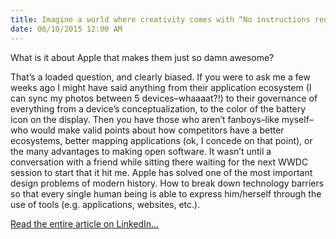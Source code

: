 ```yaml
---
title: Imagine a world where creativity comes with “No instructions required”
date: 06/10/2015 12:00 AM
---
```

What is it about Apple that makes them just so damn awesome?

That’s a loaded question, and clearly biased. If you were to ask me a few weeks ago I might have said anything from their application ecosystem (I can sync my photos between 5 devices–whaaaat?!) to their governance of everything from a device’s conceptualization, to the color of the battery icon on the display. Then you have those who aren’t fanboys–like myself–who would make valid points about how competitors have a better ecosystems, better mapping applications (ok, I concede on that point), or the many advantages to making open software. It wasn’t until a conversation with a friend while sitting there waiting for the next WWDC session to start that it hit me. Apple has solved one of the most important design problems of modern history. How to break down technology barriers so that every single human being is able to express him/herself through the use of tools (e.g. applications, websites, etc.).

[Read the entire article on LinkedIn…](https://www.linkedin.com/pulse/imagine-world-where-creativity-comes-instructions-required-showers)
